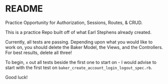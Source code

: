 # README
Practice Opportunity for Authorization, Sessions, Routes, & CRUD.

This is a practice Repo built off of what Earl Stephens already created.

Currently, all tests are passing. Depending upon what you would like to work on, you should delete the Baker Model, the Views, and the Controllers. For best results, delete all three!

To begin, `x` out all tests beside the first one to start on - I would advise to start with the first test on `baker_create_account_login_logout_spec.rb`.

Good luck!
